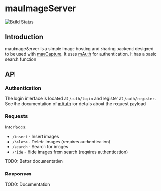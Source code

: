 # mauImageServer
![Build Status](https://git.maunium.net/Tulir293/mis2/badges/master/build.svg)

## Introduction
mauImageServer is a simple image hosting and sharing backend designed to be used with [mauCapture](https://git.maunium.net/Tulir293/maucapture2). It uses [mAuth](https://git.maunium.net/Tulir293/mauth) for authentication. It has a basic search function

## API
### Authentication
The login interface is located at `/auth/login` and register at `/auth/register`. See the documentation of [mAuth](https://git.maunium.net/Tulir293/mauth) for details about the request payload.

### Requests
Interfaces:
* `/insert` - Insert images
* `/delete` - Delete images (requires authentication)
* `/search` - Search for images
* `/hide` - Hide images from search (requires authentication)

TODO: Better documentation

### Responses
TODO: Documentation
